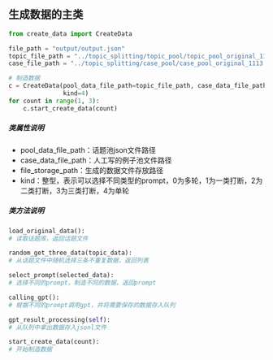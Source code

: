 ## 生成数据的主类

~~~python
from create_data import CreateData

file_path = "output/output.json"
topic_file_path = "../topic_splitting/topic_pool/topic_pool_original_1113.json"
case_file_path = "../topic_splitting/case_pool/case_pool_original_1113.json"

# 制造数据
c = CreateData(pool_data_file_path=topic_file_path, case_data_file_path=case_file_path, file_storage_path=file_path,
               kind=4)
for count in range(1, 3):
    c.start_create_data(count)

~~~

##### 类属性说明

- pool_data_file_path：话题池json文件路径
- case_data_file_path：人工写的例子池文件路径
- file_storage_path：生成的数据文件存放路径
- kind：整型，表示可以选择不同类型的prompt，0为多轮，1为一类打断，2为二类打断，3为三类打断，4为单轮

##### 类方法说明

~~~python
load_original_data():
# 读取话题库，返回话题文件

random_get_three_data(topic_data):
# 从话题文件中随机选择三条不重复数据，返回列表

select_prompt(selected_data):
# 选择不同的prompt，制造不同的数据，返回prompt

calling_gpt():
# 根据不同的prompt调用gpt，并将需要保存的数据存入队列

gpt_result_processing(self):
# 从队列中拿出数据存入jsonl文件

start_create_data(count):
# 开始制造数据
~~~

